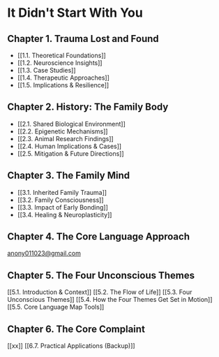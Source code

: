 # It Didn't Start With You
## Chapter 1. Trauma Lost and Found
- [[1.1. Theoretical Foundations]]
- [[1.2. Neuroscience Insights]]
- [[1.3. Case Studies]]
- [[1.4. Therapeutic Approaches]]
- [[1.5. Implications & Resilience]]

## Chapter 2. History: The Family Body
- [[2.1. Shared Biological Environment]]
- [[2.2. Epigenetic Mechanisms]]
- [[2.3. Animal Research Findings]]
- [[2.4. Human Implications & Cases]]
- [[2.5. Mitigation & Future Directions]]

## Chapter 3. The Family Mind
- [[3.1. Inherited Family Trauma]]
- [[3.2. Family Consciousness]]
- [[3.3. Impact of Early Bonding]]
- [[3.4. Healing & Neuroplasticity]]

## Chapter 4. The Core Language Approach 
anony011023@gmail.com

## Chapter 5. The Four Unconscious Themes
[[5.1. Introduction & Context]]
[[5.2. The Flow of Life]]
[[5.3. Four Unconscious Themes]]
[[5.4. How the Four Themes Get Set in Motion]]
[[5.5. Core Language Map Tools]]

## Chapter 6. The Core Complaint
[[xx]]
[[6.7. Practical Applications (Backup)]]
